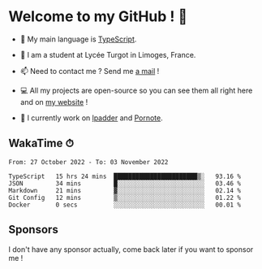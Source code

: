 # Welcome to my GitHub ! 🌃

- 🔭 My main language is [TypeScript](https://www.typescriptlang.org/).

- 🌱 I am a student at Lycée Turgot in Limoges, France.

- 📫 Need to contact me ? Send me <a href="mailto:mikkel@milescode.dev">a mail</a> !

- 💻 All my projects are open-source so you can see them all right here and on <a href="https://www.vexcited.ml">my website</a> !

- 👀 I currently work on [lpadder](https://github.com/Vexcited/lpadder) and [Pornote](https://github.com/Vexcited/Pornote).

## WakaTime ⏱

<!--START_SECTION:waka-->

```text
From: 27 October 2022 - To: 03 November 2022

TypeScript   15 hrs 24 mins  ███████████████████████▒░   93.16 %
JSON         34 mins         █░░░░░░░░░░░░░░░░░░░░░░░░   03.46 %
Markdown     21 mins         ▓░░░░░░░░░░░░░░░░░░░░░░░░   02.14 %
Git Config   12 mins         ▒░░░░░░░░░░░░░░░░░░░░░░░░   01.22 %
Docker       0 secs          ░░░░░░░░░░░░░░░░░░░░░░░░░   00.01 %
```

<!--END_SECTION:waka-->

## Sponsors

I don't have any sponsor actually, come back later if you want to sponsor me !
